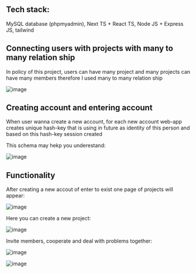 ## Tech stack:

MySQL database (phpmyadmin), Next TS + React TS, Node JS + Express JS, tailwind

## Connecting users with projects with many to many relation ship

In policy of this project, users can have many project and many projects can have many members therefore I used many to many relation ship

![image](https://github.com/b1on1kkk/Managemate/assets/114521829/bc669ec4-8ee6-4f26-b326-8569671da510)

## Creating account and entering account

When user wanna create a new account, for each new account web-app creates unique hash-key that is using in future as identity of this person and based on this hash-key session created

This schema may hekp you underestand:

![image](https://github.com/b1on1kkk/Managemate/assets/114521829/1b1a0ff4-2ecf-4223-bccb-38c441c846b4)

## Functionality

After creating a new accout of enter to exist one page of projects will appear:

![image](https://github.com/b1on1kkk/Managemate/assets/114521829/32128168-6617-4d7d-952a-e20e78a9de83)

Here you can create a new project:

![image](https://github.com/b1on1kkk/Managemate/assets/114521829/cec5493e-d0fd-4597-9072-e6320a1e101e)

Invite members, cooperate and deal with problems together:

![image](https://github.com/b1on1kkk/Managemate/assets/114521829/82f2d6da-caac-4e2c-85f8-07fed23dfd62)

![image](https://github.com/b1on1kkk/Managemate/assets/114521829/d58ba08f-4c7c-419a-9739-2a3ccc2ec48e)

